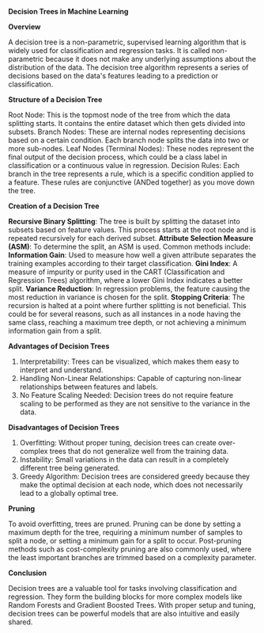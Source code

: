 **Decision Trees in Machine Learning**

**Overview**

A decision tree is a non-parametric, supervised learning algorithm that is widely used for classification and regression tasks. It is called non-parametric because it does not make any underlying assumptions about the distribution of the data. The decision tree algorithm represents a series of decisions based on the data's features leading to a prediction or classification.

**Structure of a Decision Tree**

Root Node: This is the topmost node of the tree from which the data splitting starts. It contains the entire dataset which then gets divided into subsets.
Branch Nodes: These are internal nodes representing decisions based on a certain condition. Each branch node splits the data into two or more sub-nodes.
Leaf Nodes (Terminal Nodes): These nodes represent the final output of the decision process, which could be a class label in classification or a continuous value in regression.
Decision Rules: Each branch in the tree represents a rule, which is a specific condition applied to a feature. These rules are conjunctive (ANDed together) as you move down the tree.

**Creation of a Decision Tree**

**Recursive Binary Splitting**: The tree is built by splitting the dataset into subsets based on feature values. This process starts at the root node and is repeated recursively for each derived subset.
**Attribute Selection Measure (ASM)**: To determine the split, an ASM is used. Common methods include:
**Information Gain**: Used to measure how well a given attribute separates the training examples according to their target classification.
**Gini Index**: A measure of impurity or purity used in the CART (Classification and Regression Trees) algorithm, where a lower Gini Index indicates a better split.
**Variance Reduction**: In regression problems, the feature causing the most reduction in variance is chosen for the split.
**Stopping Criteria**: The recursion is halted at a point where further splitting is not beneficial. This could be for several reasons, such as all instances in a node having the same class, reaching a maximum tree depth, or not achieving a minimum information gain from a split.

**Advantages of Decision Trees**

1. Interpretability: Trees can be visualized, which makes them easy to interpret and understand.
2. Handling Non-Linear Relationships: Capable of capturing non-linear relationships between features and labels.
3. No Feature Scaling Needed: Decision trees do not require feature scaling to be performed as they are not sensitive to the variance in the data.

**Disadvantages of Decision Trees**

1. Overfitting: Without proper tuning, decision trees can create over-complex trees that do not generalize well from the training data.
2. Instability: Small variations in the data can result in a completely different tree being generated.
3. Greedy Algorithm: Decision trees are considered greedy because they make the optimal decision at each node, which does not necessarily lead to a globally optimal tree.

**Pruning**

To avoid overfitting, trees are pruned. Pruning can be done by setting a maximum depth for the tree, requiring a minimum number of samples to split a node, or setting a minimum gain for a split to occur. Post-pruning methods such as cost-complexity pruning are also commonly used, where the least important branches are trimmed based on a complexity parameter.

**Conclusion**

Decision trees are a valuable tool for tasks involving classification and regression. They form the building blocks for more complex models like Random Forests and Gradient Boosted Trees. With proper setup and tuning, decision trees can be powerful models that are also intuitive and easily shared.
